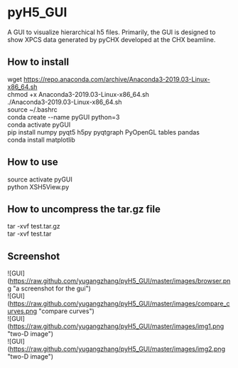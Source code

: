 # pyH5_GUI
A GUI to visualize hierarchical h5 files. Primarily, the GUI is designed to show XPCS data generated by pyCHX developed at the CHX beamline.

## How to install
wget https://repo.anaconda.com/archive/Anaconda3-2019.03-Linux-x86_64.sh \
chmod +x Anaconda3-2019.03-Linux-x86_64.sh\
./Anaconda3-2019.03-Linux-x86_64.sh\
source ~/.bashrc\
conda create --name pyGUI python=3\
conda activate pyGUI\
pip install numpy   pyqt5 h5py  pyqtgraph  PyOpenGL  tables pandas\
conda install matplotlib

## How to use
source activate pyGUI\
python XSH5View.py

## How to uncompress the tar.gz file
tar -xvf test.tar.gz\
tar -xvf test.tar

## Screenshot

![GUI] (https://raw.github.com/yugangzhang/pyH5_GUI/master/images/browser.png "a screenshot for the gui")\
![GUI] (https://raw.github.com/yugangzhang/pyH5_GUI/master/images/compare_curves.png "compare curves")\
![GUI] (https://raw.github.com/yugangzhang/pyH5_GUI/master/images/img1.png "two-D image")\
![GUI] (https://raw.github.com/yugangzhang/pyH5_GUI/master/images/img2.png "two-D image") 

